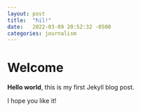 ```yaml
---
layout: post
title:  "hil!"
date:   2022-03-09 20:52:32 -0500
categories: journalism
---
```


# Welcome

**Hello world**, this is my first Jekyll blog post.

I hope you like it!